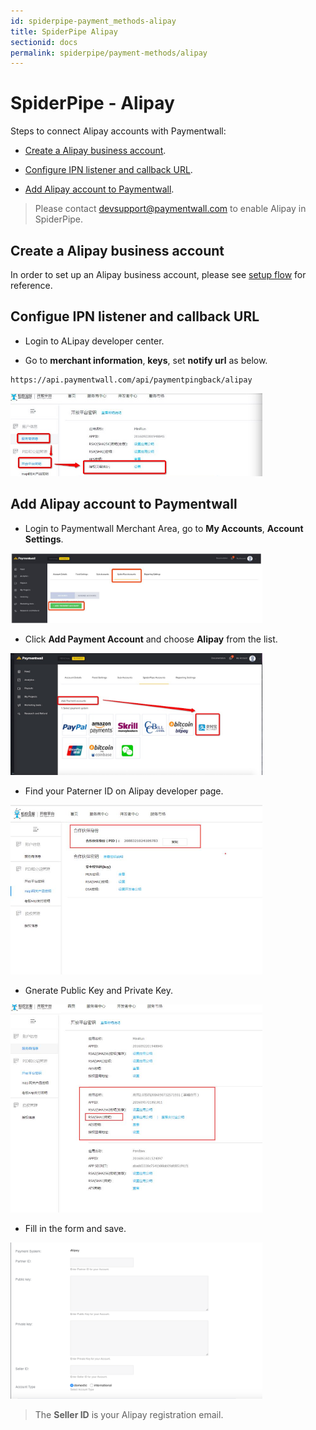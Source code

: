 ```yaml
---
id: spiderpipe-payment_methods-alipay
title: SpiderPipe Alipay
sectionid: docs
permalink: spiderpipe/payment-methods/alipay
---
```


# SpiderPipe - Alipay

Steps to connect Alipay accounts with Paymentwall:

* [Create a Alipay business account](#create-a-alipay-business-account).

* [Configure IPN listener and callback URL](#configure-ipn-listener-and-callback-url).

* [Add Alipay account to Paymentwall](#add-alipay-account-to-paymentwall).

> Please contact [devsupport@paymentwall.com](mailto:devsupport@paymentwall.com) to enable Alipay in SpiderPipe.

## Create a Alipay business account

In order to set up an Alipay business account, please see [setup flow](https://openhome.alipay.com/developmentDocument.htm) for reference.

## Configue IPN listener and callback URL

* Login to ALipay developer center.

* Go to **merchant information**, **keys**, set **notify url** as below.

```
https://api.paymentwall.com/api/paymentpingback/alipay
```

<div class="docs-img">
	<img src="/textures/pic/spiderpipe/alipay-merchant_info-set-ipn.jpg" style="max-width:80%">
</div>


## Add Alipay account to Paymentwall

* Login to Paymentwall Merchant Area, go to **My Accounts**, **Account Settings**.

<div class="docs-img">
	<img src="/textures/pic/spiderpipe/pw-account_settings-add-spiderpipe-account.jpg" style="max-width:80%">
</div>

* Click **Add Payment Account** and choose **Alipay** from the list.

<div class="docs-img">
	<img src="/textures/pic/spiderpipe/pw-account_settings-spiderpipe-select-alipay.jpg" style="max-width:80%">
</div>

* Find your Paterner ID on Alipay developer page.

<div class="docs-img">
	<img src="/textures/pic/spiderpipe/alipay-merchant_info-partner-id.jpg" style="max-width:80%">
</div>

* Gnerate Public Key and Private Key.

<div class="docs-img">
	<img src="/textures/pic/spiderpipe/alipay-merchant_info-keys.jpg" style="max-width:80%">
</div>

* Fill in the form and save.

<div class="docs-img">
	<img src="/textures/pic/spiderpipe/pw-account_settings-spiderpipe-alipay-form.png" style="max-width:80%">
</div>

> The **Seller ID** is your Alipay registration email.


